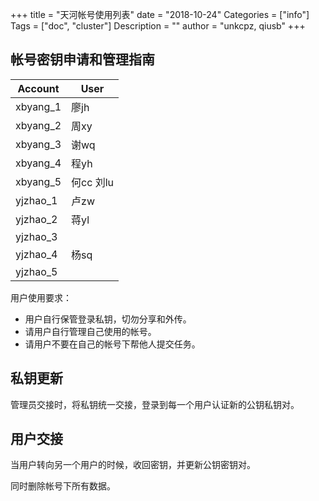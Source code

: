 +++
title = "天河帐号使用列表"
date = "2018-10-24"
Categories = ["info"]
Tags = ["doc", "cluster"]
Description = ""
author = "unkcpz, qiusb"
+++

## 帐号密钥申请和管理指南
| Account  | User       |
|----------|------------|
| xbyang_1 |  廖jh      |
| xbyang_2 | 周xy       |
| xbyang_3 |  谢wq      |
| xbyang_4 | 程yh       |
| xbyang_5 | 何cc 刘lu  |
| yjzhao_1 | 卢zw       |
| yjzhao_2 |   蒋yl     |
| yjzhao_3 |           |
| yjzhao_4 | 杨sq       |
| yjzhao_5 |           |

用户使用要求：

* 用户自行保管登录私钥，切勿分享和外传。
* 请用户自行管理自己使用的帐号。
* 请用户不要在自己的帐号下帮他人提交任务。

## 私钥更新
管理员交接时，将私钥统一交接，登录到每一个用户认证新的公钥私钥对。

## 用户交接
当用户转向另一个用户的时候，收回密钥，并更新公钥密钥对。

同时删除帐号下所有数据。
